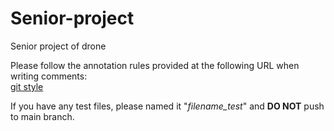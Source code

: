 # Senior-project
Senior project of drone  
  
Please follow the annotation rules provided at the following URL when writing comments:  
[git style](https://wadehuanglearning.blogspot.com/2019/05/commit-commit-commit-why-what-commit.html)

If you have any test files, please named it "*filename_test*" and __DO NOT__ push to main branch.
